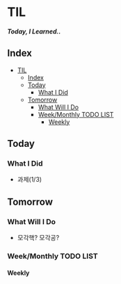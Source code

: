 # TIL
***Today, I Learned..***

## Index

<!-- @import "[TOC]" {cmd="toc" depthFrom=1 depthTo=6 orderedList=false} -->
<!-- code_chunk_output -->

- [TIL](#til)
  - [Index](#index)
  - [Today](#today)
    - [What I Did](#what-i-did)
  - [Tomorrow](#tomorrow)
    - [What Will I Do](#what-will-i-do)
    - [Week/Monthly TODO LIST](#weekmonthly-todo-list)
      - [Weekly](#weekly)

<!-- /code_chunk_output -->


## Today
### What I Did
- 과제(1/3)

## Tomorrow
### What Will I Do
- 모각핵? 모각공?

### Week/Monthly TODO LIST
#### Weekly
